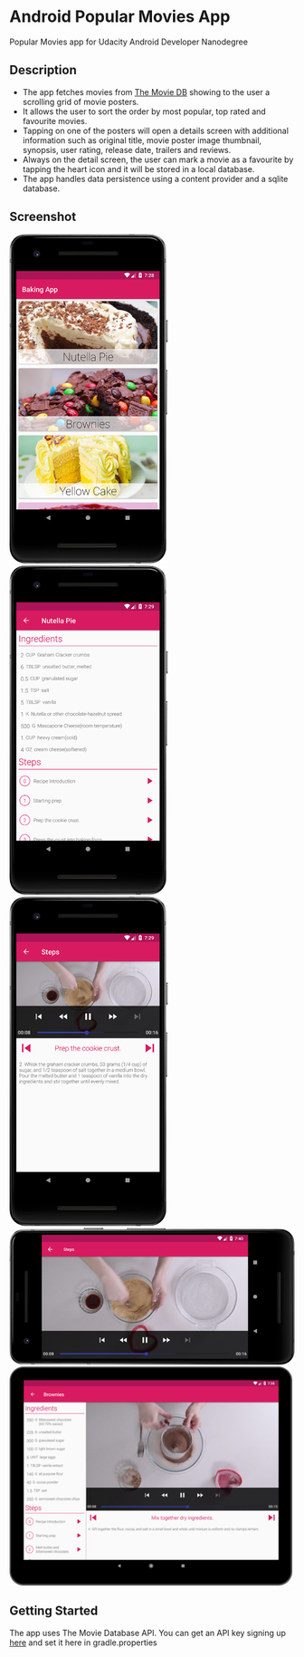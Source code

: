 # Android Popular Movies App
Popular Movies app for Udacity Android Developer Nanodegree
## Description
- The app fetches movies from <a href="https://www.themoviedb.org" target="_blank">The Movie DB</a> showing to the user a scrolling grid of movie posters. 
- It allows the user to sort the order by most popular, top rated and favourite movies. 
- Tapping on one of the posters will open a details screen with additional information such as original title, movie poster image thumbnail, synopsis, user rating, release date, trailers and reviews. 
- Always on the detail screen, the user can mark a movie as a favourite by tapping the heart icon and it will be stored in a local database. 
- The app handles data persistence using a content provider and a sqlite database.
## Screenshot
<img src="https://github.com/simoneconigliaro/android_baking_app/blob/master/screenshot01.png" width="280"/>&nbsp;&nbsp;&nbsp;<img src="https://github.com/simoneconigliaro/android_baking_app/blob/master/screenshot02.png" width="280"/>&nbsp;&nbsp;&nbsp;<img src="https://github.com/simoneconigliaro/android_baking_app/blob/master/screenshot03.png" width="280"/>
<img src="https://github.com/simoneconigliaro/android_baking_app/blob/master/screenshot04.png" width="1000"/>
<img src="https://github.com/simoneconigliaro/android_baking_app/blob/master/screenshot05.png" width="500"/>
## Getting Started
The app uses The Movie Database API. You can get an API key signing up <a href="https://www.themoviedb.org/account/signup?language=en-EN" target="_blank">here</a> and set it here in gradle.properties

